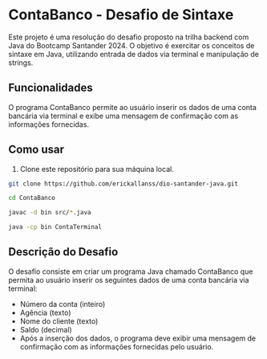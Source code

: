 # ContaBanco - Desafio de Sintaxe

Este projeto é uma resolução do desafio proposto na trilha backend com Java do Bootcamp Santander 2024. O objetivo é exercitar os conceitos de sintaxe em Java, utilizando entrada de dados via terminal e manipulação de strings.

## Funcionalidades

O programa ContaBanco permite ao usuário inserir os dados de uma conta bancária via terminal e exibe uma mensagem de confirmação com as informações fornecidas.

## Como usar

1. Clone este repositório para sua máquina local.

```bash
git clone https://github.com/erickallanss/dio-santander-java.git

cd ContaBanco

javac -d bin src/*.java

java -cp bin ContaTerminal

```
## Descrição do Desafio
O desafio consiste em criar um programa Java chamado ContaBanco que permita ao usuário inserir os seguintes dados de uma conta bancária via terminal:

- Número da conta (inteiro)
- Agência (texto)
- Nome do cliente (texto)
- Saldo (decimal)
- Após a inserção dos dados, o programa deve exibir uma mensagem de confirmação com as informações fornecidas pelo usuário.

